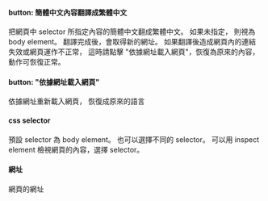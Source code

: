 
#### button: 簡體中文內容翻譯成繁體中文
把網頁中 selector 所指定內容的簡體中文翻成繁體中文。
如果未指定， 則視為 body element。
翻譯完成後，會取得新的網址。
如果翻譯後造成網頁內的連結失效或網頁運作不正常，
這時請點擊 \"依據網址載入網頁\"，恢復為原來的內容，動作可恢復正常。

#### button: "依據網址載入網頁"
依據網址重新載入網頁， 恢復成原來的語言

#### css selector
預設 selector 為 body element。
也可以選擇不同的 selector。
可以用 inspect element 檢視網頁的內容，選擇 selector。

#### 網址
網頁的網址